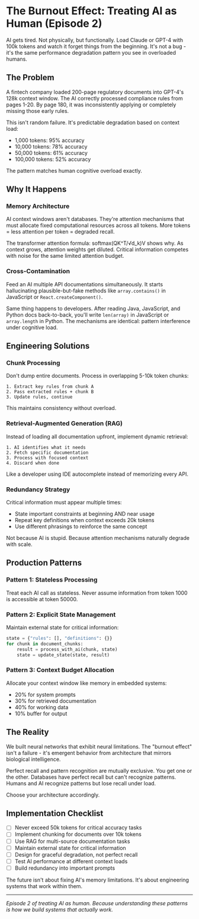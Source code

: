 # The Burnout Effect: Treating AI as Human (Episode 2)

AI gets tired. Not physically, but functionally. Load Claude or GPT-4 with 100k tokens and watch it forget things from the beginning. It's not a bug - it's the same performance degradation pattern you see in overloaded humans.

## The Problem

A fintech company loaded 200-page regulatory documents into GPT-4's 128k context window. The AI correctly processed compliance rules from pages 1-20. By page 180, it was inconsistently applying or completely missing those early rules.

This isn't random failure. It's predictable degradation based on context load:
- 1,000 tokens: 95% accuracy
- 10,000 tokens: 78% accuracy  
- 50,000 tokens: 61% accuracy
- 100,000 tokens: 52% accuracy

The pattern matches human cognitive overload exactly.

## Why It Happens

### Memory Architecture
AI context windows aren't databases. They're attention mechanisms that must allocate fixed computational resources across all tokens. More tokens = less attention per token = degraded recall.

The transformer attention formula: softmax(QK^T/√d_k)V shows why. As context grows, attention weights get diluted. Critical information competes with noise for the same limited attention budget.

### Cross-Contamination 
Feed an AI multiple API documentations simultaneously. It starts hallucinating plausible-but-fake methods like `array.contains()` in JavaScript or `React.createComponent()`. 

Same thing happens to developers. After reading Java, JavaScript, and Python docs back-to-back, you'll write `len(array)` in JavaScript or `array.length` in Python. The mechanisms are identical: pattern interference under cognitive load.

## Engineering Solutions

### Chunk Processing
Don't dump entire documents. Process in overlapping 5-10k token chunks:
```
1. Extract key rules from chunk A
2. Pass extracted rules + chunk B
3. Update rules, continue
```

This maintains consistency without overload.

### Retrieval-Augmented Generation (RAG)
Instead of loading all documentation upfront, implement dynamic retrieval:
```
1. AI identifies what it needs
2. Fetch specific documentation
3. Process with focused context
4. Discard when done
```

Like a developer using IDE autocomplete instead of memorizing every API.

### Redundancy Strategy
Critical information must appear multiple times:
- State important constraints at beginning AND near usage
- Repeat key definitions when context exceeds 20k tokens
- Use different phrasings to reinforce the same concept

Not because AI is stupid. Because attention mechanisms naturally degrade with scale.

## Production Patterns

### Pattern 1: Stateless Processing
Treat each AI call as stateless. Never assume information from token 1000 is accessible at token 50000.

### Pattern 2: Explicit State Management
Maintain external state for critical information:
```python
state = {"rules": [], "definitions": {}}
for chunk in document_chunks:
    result = process_with_ai(chunk, state)
    state = update_state(state, result)
```

### Pattern 3: Context Budget Allocation
Allocate your context window like memory in embedded systems:
- 20% for system prompts
- 30% for retrieved documentation  
- 40% for working data
- 10% buffer for output

## The Reality

We built neural networks that exhibit neural limitations. The "burnout effect" isn't a failure - it's emergent behavior from architecture that mirrors biological intelligence.

Perfect recall and pattern recognition are mutually exclusive. You get one or the other. Databases have perfect recall but can't recognize patterns. Humans and AI recognize patterns but lose recall under load.

Choose your architecture accordingly.

## Implementation Checklist

- [ ] Never exceed 50k tokens for critical accuracy tasks
- [ ] Implement chunking for documents over 10k tokens  
- [ ] Use RAG for multi-source documentation tasks
- [ ] Maintain external state for critical information
- [ ] Design for graceful degradation, not perfect recall
- [ ] Test AI performance at different context loads
- [ ] Build redundancy into important prompts

The future isn't about fixing AI's memory limitations. It's about engineering systems that work within them.

---

*Episode 2 of treating AI as human. Because understanding these patterns is how we build systems that actually work.*